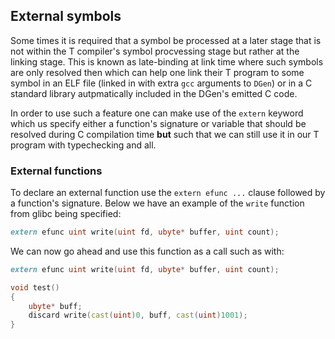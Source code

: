 ## External symbols

Some times it is required that a symbol be processed at a later stage that is not within the T compiler's symbol procvessing stage but rather at the linking stage. This is known as late-binding at link time where such symbols are only resolved then which can help one link their T program to some symbol in an ELF file (linked in with extra `gcc` arguments to `DGen`) or in a C standard library autpmatically included in the DGen's emitted C code.

In order to use such a feature one can make use of the `extern` keyword which us specify either a function's signature or variable that should be resolved during C compilation time **but** such that we can still use it in our T program with typechecking and all.

### External functions

To declare an external function use the `extern efunc ...` clause followed by a function's signature. Below we have an example of the `write` function from glibc being specified:

```{.d .numberLines}
extern efunc uint write(uint fd, ubyte* buffer, uint count);
```

We can now go ahead and use this function as a call such as with:

```{.d .numberLines}
extern efunc uint write(uint fd, ubyte* buffer, uint count);

void test()
{
    ubyte* buff;
    discard write(cast(uint)0, buff, cast(uint)1001);
}
```